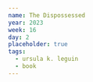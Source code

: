 ```yaml
---
name: The Dispossessed
year: 2023
week: 16
day: 2
placeholder: true
tags:
  - ursula k. leguin
  - book
---
```

